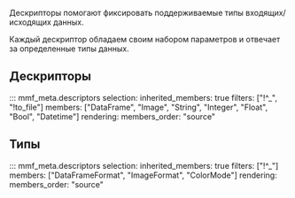 Дескрипторы помогают фиксировать поддерживаемые типы входящих/исходящих данных.

Каждый дескриптор обладаем своим набором параметров и отвечает за определенные типы данных.


## Дескрипторы

::: mmf_meta.descriptors
    selection:
      inherited_members: true
      filters: ["!^_", "!to_file"]
      members: ["DataFrame", "Image", "String", "Integer", "Float", "Bool", "Datetime"]
    rendering:
      members_order: "source"

## Типы

::: mmf_meta.descriptors
    selection:
      inherited_members: true
      filters: ["!^_"]
      members: ["DataFrameFormat", "ImageFormat", "ColorMode"]
    rendering:
      members_order: "source"